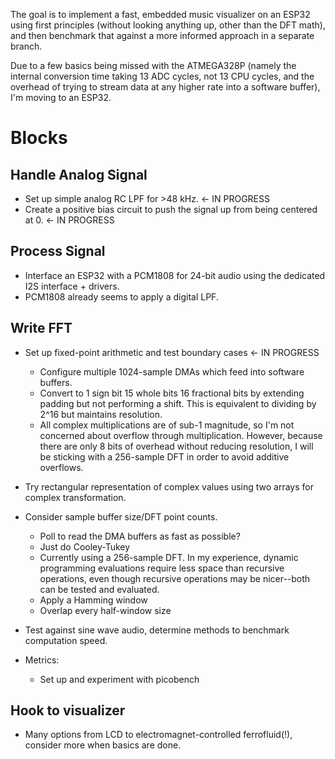 The goal is to implement a fast, embedded music visualizer on an ESP32 using first principles (without looking anything up, other than the DFT math), and then benchmark that against a more informed approach in a separate branch.

Due to a few basics being missed with the ATMEGA328P (namely the internal conversion time taking 13 ADC cycles, not 13 CPU cycles, and the overhead of trying to stream data at any higher rate into a software buffer), I'm moving to an ESP32.

# Blocks

## Handle Analog Signal
- Set up simple analog RC LPF for >48 kHz. <- IN PROGRESS
- Create a positive bias circuit to push the signal up from being centered at 0. <- IN PROGRESS

## Process Signal

- Interface an ESP32 with a PCM1808 for 24-bit audio using the dedicated I2S interface + drivers.
- PCM1808 already seems to apply a digital LPF.

## Write FFT

- Set up fixed-point arithmetic and test boundary cases <- IN PROGRESS
    - Configure multiple 1024-sample DMAs which feed into software buffers.
    - Convert to 1 sign bit 15 whole bits 16 fractional bits by extending padding but not performing a shift. This is equivalent to dividing by 2^16 but maintains resolution.
    - All complex multiplications are of sub-1 magnitude, so I'm not concerned about overflow through multiplication. However, because there are only 8 bits of overhead without reducing resolution, I will be sticking with a 256-sample DFT in order to avoid additive overflows.

- Try rectangular representation of complex values using two arrays for complex transformation.
- Consider sample buffer size/DFT point counts.
    - Poll to read the DMA buffers as fast as possible?
    - Just do Cooley-Tukey
    - Currently using a 256-sample DFT. In my experience, dynamic programming evaluations require less space than recursive operations, even though recursive operations may be nicer--both can be tested and evaluated.
    - Apply a Hamming window
    - Overlap every half-window size
- Test against sine wave audio, determine methods to benchmark computation speed.

- Metrics:
    - Set up and experiment with picobench

## Hook to visualizer

- Many options from LCD to electromagnet-controlled ferrofluid(!), consider more when basics are done.
